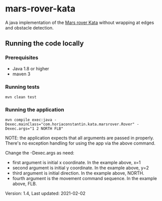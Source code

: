 # mars-rover-kata

A java implementation of the [Mars rover Kata](https://kata-log.rocks/mars-rover-kata) without wrapping at edges and obstacle detection.

## Running the code locally

### Prerequisites

* Java 1.8 or higher
* maven 3

### Running tests

``mvn clean test``

### Running the application

``mvn compile exec:java -Dexec.mainClass="com.horiaconstantin.kata.marsrover.Rover" -Dexec.args="1 2 NORTH FLB"``

NOTE: the application expects that all arguments are passed in properly. There's no exception handling for using the app
via the above command.

Change the -Dexec.args as need:

* first argument is initial x coordinate. In the example above, x=1
* second argument is initial y coordinate. In the example above, y=2
* third argument is initial direction. In the example above, NORTH.
* fourth argument is the movement command sequence. In the example above, FLB.

Version: 1.4, Last updated: 2021-02-02
